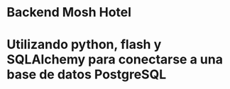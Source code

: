 # Backend Mosh Hotel
# Utilizando python, flash y SQLAlchemy para conectarse a una base de datos PostgreSQL
